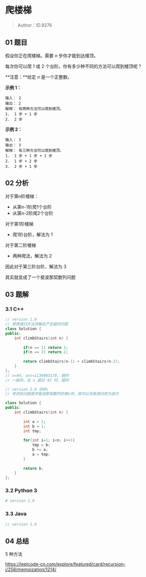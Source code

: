 # 爬楼梯 

> Author：ID.9276

## 01 题目

假设你正在爬楼梯。需要 *n* 步你才能到达楼顶。

每次你可以爬 1 或 2 个台阶。你有多少种不同的方法可以爬到楼顶呢？

**注意：**给定 *n* 是一个正整数。

**示例 1：**

```
输入： 2
输出： 2
解释： 有两种方法可以爬到楼顶。
1.  1 步 + 1 步
2.  2 步
```

**示例 2：**

```
输入： 3
输出： 3
解释： 有三种方法可以爬到楼顶。
1.  1 步 + 1 步 + 1 步
2.  1 步 + 2 步
3.  2 步 + 1 步
```

## 02 分析

对于第n阶楼梯：

- 从第n-1阶爬1个台阶
- 从第n-2阶爬2个台阶

对于第1阶楼梯

- 爬1阶台阶，解法为 1

对于第二阶楼梯

- 两种爬法，解法为 2

因此对于第三阶台阶，解法为 3 

其实就变成了一个斐波那契数列问题

## 03 题解

### 3.1 C++

```c++
// version 1.0
// 使用递归方法求解会产生超时问题
class Solution {
public:
    int climbStairs(int n) {
        
        if(n == 1) return 1;
        if(n == 2) return 2;
        
        return climbStairs(n-1) + climbStairs(n-2);
    }
};
// n=44, ans=1134903170, 超时
// 一般的，在 n 超过 42 时，超时
```

```c++
// version 2.0 100%
// 考虑到问题是求斐波那契数列的第n项，故可以将尾递归改为迭代

class Solution {
public:
    int climbStairs(int n) {
        
        int a = 1;
        int b = 1;
        int tmp;
        
        for(int i=1; i<n; i++){
            tmp = b;
            b += a;
            a = tmp;
        }
        
        return b;
    }
};
```





### 3.2 Python 3

```python
# version 1.0 

```

### 3.3 Java

```java
// version 1.0

```



## 04 总结

5 种方法

<https://leetcode-cn.com/explore/featured/card/recursion-i/258/memoization/1214/>